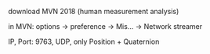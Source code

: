 download MVN 2018 (human measurement analysis)


in MVN: options -> preference -> Mis... -> Network streamer

IP, Port: 9763,  UDP, only Position + Quaternion


